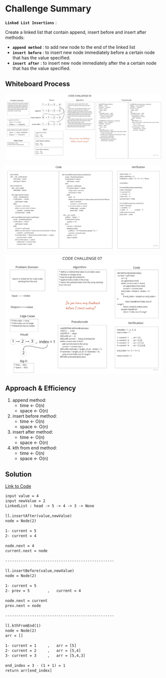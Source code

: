 # Challenge Summary
**`Linked List Insertions`** :

Create a linked list that contain append, insert before and insert after methods:
* **`append method`** : to add new node to the end of the linked list
* **`insert before`** : to insert new node immediately before a certain node that has the value specified.
* **`insert after`** : to insert new node immediately after the a certain node that has the value specified.

## Whiteboard Process

![White Board](assets/linked-list-insertions1.jpg)

![White Board](assets/linked-list-insertions2.jpg)

![White Board](assets/linked-list-insertions3.jpg)

## Approach & Efficiency
1. append method:
   * time ← O(n)
   * space ← O(n)
2. insert before method:
   * time ← O(n)
   * space ← O(n)
3. insert after method:
   * time ← O(n)
   * space ← O(n)
4. kth from end method:
   * time ← O(n)
   * space ← O(n)

## Solution

[Link to Code](linked_list_insertions.py)

```
input value = 4
input newValue = 2
LinkedList : head -> 5 -> 4 -> 3 -> None

ll.insertAfter(value,newValue)
node = Node(2)

1- current = 5
2- current = 4

node.next = 4
current.next = node

-------------------------------------------------

ll.insertBefore(value,newValue)
node = Node(2)

1- current = 5
2- prev = 5        ,   current = 4

node.next = current
prev.next = node

-------------------------------------------------

ll.kthFromEnd(1)
node = Node(2)
arr = []

1- current = 1     ,   arr = [5]
2- current = 2     ,   arr = [5,4]
3- current = 3     ,   arr = [5,4,3]

end_index = 3 - (1 + 1) = 1
return arr[end_index]
```